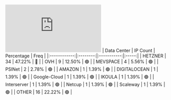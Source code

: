 ![Diagramm](https://github.com/obajay/StateSync-snapshots/blob/main/Projects/Sge/1/README.md)
| Data Center | IP Count | Percentage | Freq |
|:------------:|:--------:|:-----------:|:-----:|
| HETZNER | 34 | 47.22% | 🔴 |
| OVH | 9 | 12.50% | 🟢 |
| MEVSPACE | 4 | 5.56% | 🟢 |
| PSINet | 2 | 2.78% | 🟢 |
| AMAZON | 1 | 1.39% | 🟢 |
| DIGITALOCEAN | 1 | 1.39% | 🟢 |
| Google-Cloud | 1 | 1.39% | 🟢 |
| IKOULA | 1 | 1.39% | 🟢 |
| Interserver | 1 | 1.39% | 🟢 |
| Netcup | 1 | 1.39% | 🟢 |
| Scaleway | 1 | 1.39% | 🟢 |
| OTHER | 16 | 22.22% | 🟢 |